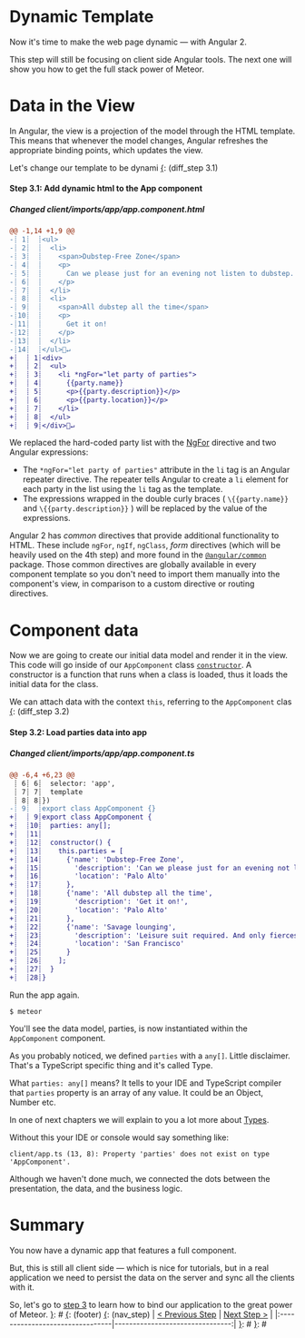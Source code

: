 [__prod__]: #
[{]: <region> (header)

[}]: #
[{]: <region> (body)
# Dynamic Template

Now it's time to make the web page dynamic — with Angular 2.

This step will still be focusing on client side Angular tools. The next one will show you how to get the full stack power of Meteor.

# Data in the View

In Angular, the view is a projection of the model through the HTML template. This means that whenever the model changes, Angular refreshes the appropriate binding points, which updates the view.

Let's change our template to be dynami
[{]: <helper> (diff_step 3.1)
#### Step 3.1: Add dynamic html to the App component

##### Changed client/imports/app/app.component.html
```diff
@@ -1,14 +1,9 @@
-┊ 1┊  ┊<ul>
-┊ 2┊  ┊  <li>
-┊ 3┊  ┊    <span>Dubstep-Free Zone</span>
-┊ 4┊  ┊    <p>
-┊ 5┊  ┊      Can we please just for an evening not listen to dubstep.
-┊ 6┊  ┊    </p>
-┊ 7┊  ┊  </li>
-┊ 8┊  ┊  <li>
-┊ 9┊  ┊    <span>All dubstep all the time</span>
-┊10┊  ┊    <p>
-┊11┊  ┊      Get it on!
-┊12┊  ┊    </p>
-┊13┊  ┊  </li>
-┊14┊  ┊</ul>🚫↵
+┊  ┊ 1┊<div>
+┊  ┊ 2┊  <ul>
+┊  ┊ 3┊    <li *ngFor="let party of parties">
+┊  ┊ 4┊      {{party.name}}
+┊  ┊ 5┊      <p>{{party.description}}</p>
+┊  ┊ 6┊      <p>{{party.location}}</p>
+┊  ┊ 7┊    </li>
+┊  ┊ 8┊  </ul>
+┊  ┊ 9┊</div>🚫↵
```
[}]: #

We replaced the hard-coded party list with the [NgFor](https://angular.io/docs/ts/latest/api/common/index/NgFor-directive.html) directive and two Angular expressions:

- The `*ngFor="let party of parties"` attribute in the `li` tag is an Angular repeater directive. The repeater tells Angular to create a `li` element for each party in the list using the `li` tag as the template.
- The expressions wrapped in the double curly braces ( `\{{party.name}}` and `\{{party.description}}` ) will be replaced by the value of the expressions.

Angular 2 has _common_ directives that provide additional functionality to HTML. These include `ngFor`, `ngIf`, `ngClass`, _form_ directives (which will be heavily used on the 4th step) and more found in the [`@angular/common`](https://angular.io/docs/ts/latest/api/common/) package. Those common directives are globally available in every component template so you don't need to import them manually into the component's view, in comparison to a custom directive or routing directives.

# Component data

Now we are going to create our initial data model and render it in the view.
This code will go inside of our `AppComponent` class [`constructor`](https://developer.mozilla.org/en-US/docs/Web/JavaScript/Reference/Classes/constructor). A constructor is a function that runs when a class is loaded, thus it loads the initial data for the class.

We can attach data with the context `this`, referring to the `AppComponent` clas
[{]: <helper> (diff_step 3.2)
#### Step 3.2: Load parties data into app

##### Changed client/imports/app/app.component.ts
```diff
@@ -6,4 +6,23 @@
 ┊ 6┊ 6┊  selector: 'app',
 ┊ 7┊ 7┊  template
 ┊ 8┊ 8┊})
-┊ 9┊  ┊export class AppComponent {}
+┊  ┊ 9┊export class AppComponent {
+┊  ┊10┊  parties: any[];
+┊  ┊11┊
+┊  ┊12┊  constructor() {
+┊  ┊13┊    this.parties = [
+┊  ┊14┊      {'name': 'Dubstep-Free Zone',
+┊  ┊15┊        'description': 'Can we please just for an evening not listen to dubstep.',
+┊  ┊16┊        'location': 'Palo Alto'
+┊  ┊17┊      },
+┊  ┊18┊      {'name': 'All dubstep all the time',
+┊  ┊19┊        'description': 'Get it on!',
+┊  ┊20┊        'location': 'Palo Alto'
+┊  ┊21┊      },
+┊  ┊22┊      {'name': 'Savage lounging',
+┊  ┊23┊        'description': 'Leisure suit required. And only fiercest manners.',
+┊  ┊24┊        'location': 'San Francisco'
+┊  ┊25┊      }
+┊  ┊26┊    ];
+┊  ┊27┊  }
+┊  ┊28┊}
```
[}]: #

Run the app again.

    $ meteor

You'll see the data model, parties, is now instantiated within the `AppComponent` component.

As you probably noticed, we defined `parties` with a `any[]`. Little disclaimer. That's a TypeScript specific thing and it's called Type.

What `parties: any[]` means? It tells to your IDE and TypeScript compiler that `parties` property is an array of any value. It could be an Object, Number etc.

In one of next chapters we will explain to you a lot more about [Types](http://www.typescriptlang.org/Handbook#basic-types).

Without this your IDE or console would say something like:

    client/app.ts (13, 8): Property 'parties' does not exist on type 'AppComponent'.

Although we haven't done much, we connected the dots between the presentation, the data, and the business logic.

# Summary

You now have a dynamic app that features a full component.

But, this is still all client side — which is nice for tutorials, but in a real application we need to persist the data on the server and sync all the clients with it.

So, let's go to [step 3](/tutorials/angular2/3-way-data-binding) to learn how to bind our application to the great power of Meteor.
[}]: #
[{]: <region> (footer)
[{]: <helper> (nav_step)
| [< Previous Step](step2.md) | [Next Step >](step4.md) |
|:--------------------------------|--------------------------------:|
[}]: #
[}]: #